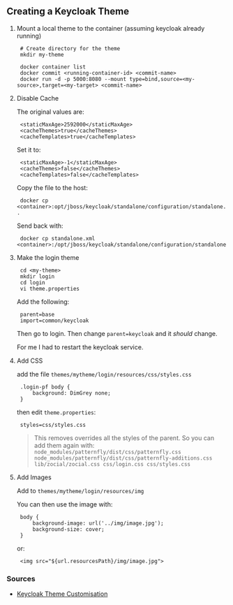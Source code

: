 ## Creating a Keycloak Theme

1. Mount a local theme to the container (assuming keycloak already running)

        # Create directory for the theme
        mkdir my-theme

        docker container list
        docker commit <running-container-id> <commit-name>
        docker run -d -p 5000:8080 --mount type=bind,source=<my-source>,target=<my-target> <commit-name>

2. Disable Cache

    The original values are:

        <staticMaxAge>2592000</staticMaxAge>
        <cacheThemes>true</cacheThemes>
        <cacheTemplates>true</cacheTemplates>

    Set it to:

        <staticMaxAge>-1</staticMaxAge>
        <cacheThemes>false</cacheThemes>
        <cacheTemplates>false</cacheTemplates>

    Copy the file to the host:

        docker cp <container>:opt/jboss/keycloak/standalone/configuration/standalone.xml .

    Send  back with:

        docker cp standalone.xml <container>:/opt/jboss/keycloak/standalone/configuration/standalone.xml

3. Make the login theme

        cd <my-theme>
        mkdir login
        cd login
        vi theme.properties

    Add the following:

        parent=base
        import=common/keycloak

    Then go to login. Then change `parent=keycloak` and it _should_ change.

    For me I had to restart the keycloak service.

4. Add CSS

    add the file `themes/mytheme/login/resources/css/styles.css`

        .login-pf body {
            background: DimGrey none;
        }

    then edit `theme.properties`:

        styles=css/styles.css

    > This removes overrides all the styles of the parent. So you can add them again with: `node_modules/patternfly/dist/css/patternfly.css node_modules/patternfly/dist/css/patternfly-additions.css lib/zocial/zocial.css css/login.css css/styles.css`

5. Add Images

    Add to `themes/mytheme/login/resources/img`

    You can then use the image with:

        body {
            background-image: url('../img/image.jpg');
            background-size: cover;
        }

    or:

        <img src="${url.resourcesPath}/img/image.jpg">


### Sources

* [Keycloak Theme Customisation](https://www.keycloak.org/docs/latest/server_development/index.html#theme-types)